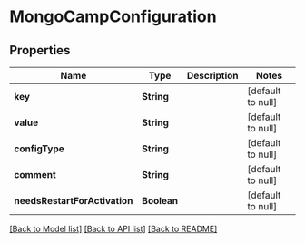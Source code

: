 # MongoCampConfiguration
## Properties

| Name | Type | Description | Notes |
|------------ | ------------- | ------------- | -------------|
| **key** | **String** |  | [default to null] |
| **value** | **String** |  | [default to null] |
| **configType** | **String** |  | [default to null] |
| **comment** | **String** |  | [default to null] |
| **needsRestartForActivation** | **Boolean** |  | [default to null] |

[[Back to Model list]](../README.md#documentation-for-models) [[Back to API list]](../README.md#documentation-for-api-endpoints) [[Back to README]](../README.md)

